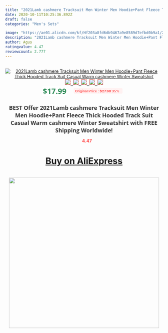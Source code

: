 ```yaml
---
title: "2021Lamb cashmere Tracksuit Men Winter Men Hoodie+Pant Fleece Thick Hooded Track Suit Casual Warm cashmere Winter Sweatshirt"
date: 2020-10-11T10:25:36.892Z
draft: false
categories: "Men's Sets"

image: "https://ae01.alicdn.com/kf/Hf203a8fd6db9467a9e8589d7efbd0b9a1/2021Lamb-cashmere-Tracksuit-Men-Winter-Men-Hoodie-Pant-Fleece-Thick-Hooded-Track-Suit-Casual-Warm-cashmere.jpg"
description: "2021Lamb cashmere Tracksuit Men Winter Men Hoodie+Pant Fleece Thick Hooded Track Suit Casual Warm cashmere Winter Sweatshirt"
author: Agus
ratingvalue: 4.47
reviewcount: 2.777
---
```

<br>
<div style="text-align: center;">
<a href="https://s.click.aliexpress.com/e/_9x5un7" target="_blank" rel="nofollow noopener noreferrer"><img alt="2021Lamb cashmere Tracksuit Men Winter Men Hoodie+Pant Fleece Thick Hooded Track Suit Casual Warm cashmere Winter Sweatshirt" class="magnifier-image" src="https://ae01.alicdn.com/kf/Hf203a8fd6db9467a9e8589d7efbd0b9a1/2021Lamb-cashmere-Tracksuit-Men-Winter-Men-Hoodie-Pant-Fleece-Thick-Hooded-Track-Suit-Casual-Warm-cashmere.jpg_640x640.jpg">
<br>
<img style="border:1px solid salmon" src="https://ae01.alicdn.com/kf/Hf203a8fd6db9467a9e8589d7efbd0b9a1/2021Lamb-cashmere-Tracksuit-Men-Winter-Men-Hoodie-Pant-Fleece-Thick-Hooded-Track-Suit-Casual-Warm-cashmere.jpg_120x120.jpg">&nbsp;&nbsp;<img style="border:1px solid salmon" src="https://ae01.alicdn.com/kf/H3c749751b84e48abb21586b0664a7081G/2021Lamb-cashmere-Tracksuit-Men-Winter-Men-Hoodie-Pant-Fleece-Thick-Hooded-Track-Suit-Casual-Warm-cashmere.jpg_120x120.jpg">&nbsp;&nbsp;<img style="border:1px solid salmon" src="https://ae01.alicdn.com/kf/Hee4d5b1d9b824b8f834ab94ce2966aeaC/2021Lamb-cashmere-Tracksuit-Men-Winter-Men-Hoodie-Pant-Fleece-Thick-Hooded-Track-Suit-Casual-Warm-cashmere.jpg_120x120.jpg">&nbsp;&nbsp;<img style="border:1px solid salmon" src="https://ae01.alicdn.com/kf/Ha4d59f4d97034eba952941e335f6ccac5/2021Lamb-cashmere-Tracksuit-Men-Winter-Men-Hoodie-Pant-Fleece-Thick-Hooded-Track-Suit-Casual-Warm-cashmere.jpg_120x120.jpg">&nbsp;&nbsp;<img style="border:1px solid salmon" src="https://ae01.alicdn.com/kf/H8e02a51c2bf94c72a632c593b5ebeec2p/2021Lamb-cashmere-Tracksuit-Men-Winter-Men-Hoodie-Pant-Fleece-Thick-Hooded-Track-Suit-Casual-Warm-cashmere.jpg_120x120.jpg"></a></div><br0>
<div style="text-align: center;"><span style="background-color: white; border: 0px; box-sizing: border-box; color: seagreen; display: inline-block; font-family: &quot;open sans&quot; , &quot;arial&quot; , &quot;helvetica&quot; , sans-serif , &quot;heiti&quot;; font-size: 24px; font-stretch: inherit; font-weight: 700; line-height: inherit; margin: 0px 10px 0px 0px; padding: 0px; vertical-align: middle;">$17.99 </span>
<span style="background: rgb(255 , 241 , 241); border-radius: 3px; border: 0px; box-sizing: border-box; color: #ff4747; display: inline-block; font-family: inherit; font-size: 12px; font-stretch: inherit; font-style: inherit; font-variant: inherit; font-weight: 600; line-height: inherit; margin: 0px; padding: 2px 5px; transform: scale(0.9); vertical-align: middle;">Original Price : <b style="text-decoration: line-through;">$27.68 </b> 35%&nbsp;&nbsp;</span></div>
<h1 style="color: #333333; display: inline-block; font-family: &quot;open sans&quot; , &quot;arial&quot; , &quot;helvetica&quot; , sans-serif , &quot;heiti&quot;; font-size: 18px; font-stretch: inherit; font-weight: 700; text-align: center;">BEST Offer 2021Lamb cashmere Tracksuit Men Winter Men Hoodie+Pant Fleece Thick Hooded Track Suit Casual Warm cashmere Winter Sweatshirt with FREE Shipping Worldwide!</h1>
<div style="color: #ff4747; text-align: center;">
<img src="https://4.bp.blogspot.com/-M0ZcTcb-5uY/XleCXlxnR4I/AAAAAAAAAEc/OrjgMkXV1oMQFaCRZj5HQwOCBcu3w1FegCPcBGAYYCw/s1600/star.png" style="height: 15px;">&nbsp;<b>4.47</b></div>
<div class="button_cont" align="center"><a class="buynow_a" href="https://s.click.aliexpress.com/e/_9x5un7" target="_blank" rel="nofollow noopener noreferrer"><H1>Buy on AliExpress</H1></a></div><br>
<div class="separator" style="clear: both; text-align: center;">
<img src="https://lh3.googleusercontent.com/-pTy5HemUv9M/XlePHvY0dAI/AAAAAAAAAE4/0nX5iRUoIWY8eMW9Dpxeirr157OZliDIgCLcBGAsYHQ/s1600/badge.gif" width="480">
</div>
